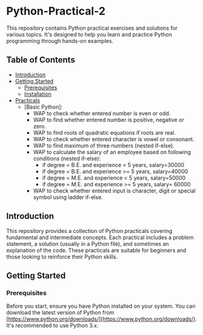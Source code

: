 # Python-Practical-2
This repository contains Python practical exercises and solutions for various topics.  It's designed to help you learn and practice Python programming through hands-on examples.

## Table of Contents

* [Introduction](#introduction)
* [Getting Started](#getting-started)
    * [Prerequisites](#prerequisites)
    * [Installation](#installation)
* [Practicals](#practicals)
    * [Basic Python]:
       * WAP to check whether entered number is even or odd.
       * WAP to find whether entered number is positive, negative or zero.
       * WAP to find roots of quadratic equations if roots are real.
       * WAP to check whether entered character is vowel or consonant.
       * WAP to find maximum of three numbers (nested if-else).
       * WAP to calculate the salary of an employee based on following conditions (nested if-else):
          * if degree = B.E. and experience < 5 years, salary=30000
          * if degree = B.E. and experience >= 5 years, salary=40000
          * if degree = M.E. and experience < 5 years, salary=50000
          * if degree = M.E. and experience >= 5 years, salary= 60000
       * WAP to check whether entered input is character, digit or special symbol using ladder if-else.
         

## Introduction

This repository provides a collection of Python practicals covering fundamental and intermediate concepts. Each practical includes a problem statement, a solution (usually in a Python file), and sometimes an explanation of the code.  These practicals are suitable for beginners and those looking to reinforce their Python skills.

## Getting Started

### Prerequisites

Before you start, ensure you have Python installed on your system. You can download the latest version of Python from [https://www.python.org/downloads/](https://www.python.org/downloads/).  It's recommended to use Python 3.x.
